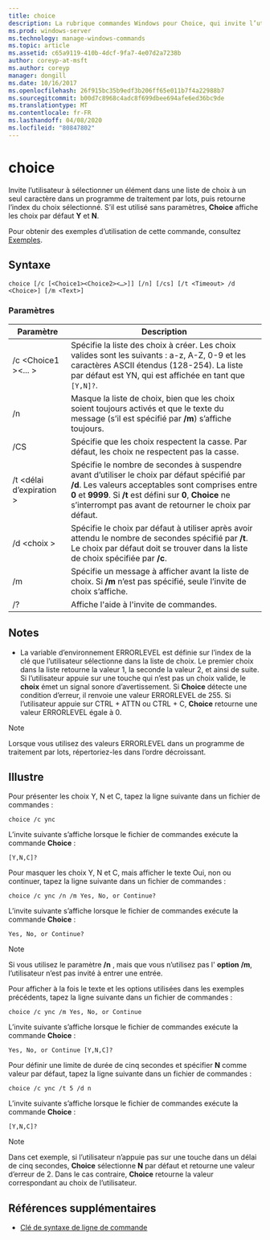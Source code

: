```yaml
---
title: choice
description: La rubrique commandes Windows pour Choice, qui invite l’utilisateur à sélectionner un élément dans une liste de choix à un seul caractère dans un programme de traitement par lots, puis retourne l’index du choix sélectionné.
ms.prod: windows-server
ms.technology: manage-windows-commands
ms.topic: article
ms.assetid: c65a9119-410b-4dcf-9fa7-4e07d2a7238b
author: coreyp-at-msft
ms.author: coreyp
manager: dongill
ms.date: 10/16/2017
ms.openlocfilehash: 26f915bc35b9edf3b206ff65e011b7f4a22988b7
ms.sourcegitcommit: b00d7c8968c4adc8f699dbee694afe6ed36bc9de
ms.translationtype: MT
ms.contentlocale: fr-FR
ms.lasthandoff: 04/08/2020
ms.locfileid: "80847802"
---
```

# <a name="choice"></a>choice

Invite l’utilisateur à sélectionner un élément dans une liste de choix à un seul caractère dans un programme de traitement par lots, puis retourne l’index du choix sélectionné. S’il est utilisé sans paramètres, **Choice** affiche les choix par défaut **Y** et **N**.

Pour obtenir des exemples d’utilisation de cette commande, consultez [Exemples](#BKMK_examples).

## <a name="syntax"></a>Syntaxe

```
choice [/c [<Choice1><Choice2><…>]] [/n] [/cs] [/t <Timeout> /d <Choice>] [/m <Text>]
```

### <a name="parameters"></a>Paramètres

|Paramètre|Description|
|---------|-----------|
|/c \<Choice1 ><Choice2><... >|Spécifie la liste des choix à créer. Les choix valides sont les suivants : a-z, A-Z, 0-9 et les caractères ASCII étendus (128-254). La liste par défaut est YN, qui est affichée en tant que `[Y,N]?`.|
|/n|Masque la liste de choix, bien que les choix soient toujours activés et que le texte du message (s’il est spécifié par **/m**) s’affiche toujours.|
|/CS|Spécifie que les choix respectent la casse. Par défaut, les choix ne respectent pas la casse.|
|/t \<délai d’expiration >|Spécifie le nombre de secondes à suspendre avant d’utiliser le choix par défaut spécifié par **/d**. Les valeurs acceptables sont comprises entre **0** et **9999**. Si **/t** est défini sur **0**, **Choice** ne s’interrompt pas avant de retourner le choix par défaut.|
|/d \<choix >|Spécifie le choix par défaut à utiliser après avoir attendu le nombre de secondes spécifié par **/t**. Le choix par défaut doit se trouver dans la liste de choix spécifiée par **/c**.|
|/m <Text>|Spécifie un message à afficher avant la liste de choix. Si **/m** n’est pas spécifié, seule l’invite de choix s’affiche.|
|/?|Affiche l'aide à l'invite de commandes.|

## <a name="remarks"></a>Notes

-   La variable d’environnement ERRORLEVEL est définie sur l’index de la clé que l’utilisateur sélectionne dans la liste de choix. Le premier choix dans la liste retourne la valeur 1, la seconde la valeur 2, et ainsi de suite. Si l’utilisateur appuie sur une touche qui n’est pas un choix valide, le **choix** émet un signal sonore d’avertissement. Si **Choice** détecte une condition d’erreur, il renvoie une valeur ERRORLEVEL de 255. Si l’utilisateur appuie sur CTRL + ATTN ou CTRL + C, **Choice** retourne une valeur ERRORLEVEL égale à 0.

> [!NOTE]
> Lorsque vous utilisez des valeurs ERRORLEVEL dans un programme de traitement par lots, répertoriez-les dans l’ordre décroissant.

## <a name="examples"></a><a name=BKMK_examples></a>Illustre

Pour présenter les choix Y, N et C, tapez la ligne suivante dans un fichier de commandes :
```
choice /c ync
```
L’invite suivante s’affiche lorsque le fichier de commandes exécute la commande **Choice** :
```
[Y,N,C]?
```
Pour masquer les choix Y, N et C, mais afficher le texte Oui, non ou continuer, tapez la ligne suivante dans un fichier de commandes :
```
choice /c ync /n /m Yes, No, or Continue?
```
L’invite suivante s’affiche lorsque le fichier de commandes exécute la commande **Choice** :
```
Yes, No, or Continue?
```

> [!NOTE]
> Si vous utilisez le paramètre **/n** , mais que vous n’utilisez pas l' **option** **/m**, l’utilisateur n’est pas invité à entrer une entrée.

Pour afficher à la fois le texte et les options utilisées dans les exemples précédents, tapez la ligne suivante dans un fichier de commandes :
```
choice /c ync /m Yes, No, or Continue
```
L’invite suivante s’affiche lorsque le fichier de commandes exécute la commande **Choice** :
```
Yes, No, or Continue [Y,N,C]?
```
Pour définir une limite de durée de cinq secondes et spécifier **N** comme valeur par défaut, tapez la ligne suivante dans un fichier de commandes :
```
choice /c ync /t 5 /d n
```
L’invite suivante s’affiche lorsque le fichier de commandes exécute la commande **Choice** :
```
[Y,N,C]?
```

> [!NOTE]
> Dans cet exemple, si l’utilisateur n’appuie pas sur une touche dans un délai de cinq secondes, **Choice** sélectionne **N** par défaut et retourne une valeur d’erreur de 2. Dans le cas contraire, **Choice** retourne la valeur correspondant au choix de l’utilisateur.

## <a name="additional-references"></a>Références supplémentaires

- [Clé de syntaxe de ligne de commande](command-line-syntax-key.md)